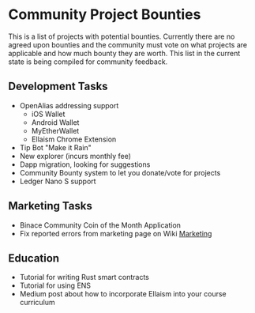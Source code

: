 <!-- TITLE: Community Project Bounties -->
<!-- SUBTITLE: A list of projects for the community to work on together -->

# Community Project Bounties

This is a list of projects with potential bounties.  Currently there are no agreed upon bounties and the community must vote on what projects are applicable and how much bounty they are worth.  This list in the current state is being compiled for community feedback.

## Development Tasks
* OpenAlias addressing support
	* iOS Wallet
	* Android Wallet
	* MyEtherWallet
	* Ellaism Chrome Extension
* Tip Bot "Make it Rain"
* New explorer (incurs monthly fee)
* Dapp migration, looking for suggestions
* Community Bounty system to let you donate/vote for projects
* Ledger Nano S support

## Marketing Tasks
* Binace Community Coin of the Month Application
* Fix reported errors from marketing page on Wiki [Marketing](/marketing)

## Education
* Tutorial for writing Rust smart contracts
* Tutorial for using ENS
* Medium post about how to incorporate Ellaism into your course curriculum
